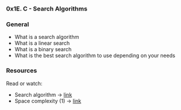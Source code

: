 ### 0x1E. C - Search Algorithms

### General
- What is a search algorithm
- What is a linear search
- What is a binary search
- What is the best search algorithm to use depending on your needs


### Resources
Read or watch:

- Search algorithm -> [link](https://alx-intranet.hbtn.io/rltoken/ap2kuRv8qrUMyQ0-MY3EXw)
- Space complexity (1) -> [link](https://alx-intranet.hbtn.io/rltoken/QK9ENdoTyqGs0d4_M3XE3g)

